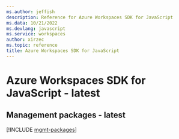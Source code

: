 ```yaml
---
ms.author: jeffish
description: Reference for Azure Workspaces SDK for JavaScript
ms.data: 10/21/2022
ms.devlang: javascript
ms.service: workspaces
author: xirzec
ms.topic: reference
title: Azure Workspaces SDK for JavaScript
---
```

# Azure Workspaces SDK for JavaScript - latest

## Management packages - latest
[!INCLUDE [mgmt-packages](workspaces-mgmt-index.md)]